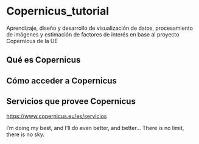 # Copernicus_tutorial
Aprendizaje, diseño y desarrollo de visualización de datos, procesamiento de imágenes y estimación de factores de interés en base al proyecto Copernicus de la UE

## Qué es Copernicus

## Cómo acceder a Copernicus

## 
## Servicios que provee Copernicus
https://www.copernicus.eu/es/servicios

I’m doing my best,
and I’ll do even better, and better…
There is no limit,
there is no sky.
